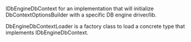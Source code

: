 IDbEngineDbContext for an implementation that will initialize DbContextOptionsBuilder with a specific DB engine driver/lib.

DbEngineDbContextLoader is a factory class to load a concrete type that implements IDbEngineDbContext.

